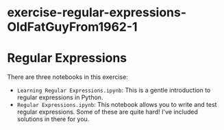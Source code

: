 # exercise-regular-expressions-OldFatGuyFrom1962-1
# Regular Expressions

There are three notebooks in this exercise: 

* `Learning Regular Expressions.ipynb`: This is a gentle introduction to regular expressions in Python.
* `Regular Expressions.ipynb`: This notebook allows you to write and test regular expressions. Some of these
are quite hard! I've included solutions in there for you.  
